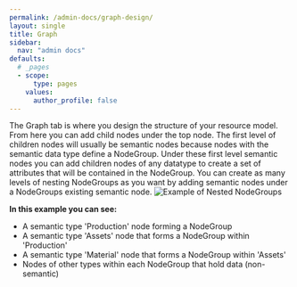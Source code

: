 ```yaml
---
permalink: /admin-docs/graph-design/
layout: single
title: Graph
sidebar:
  nav: "admin docs"
defaults:
  # _pages
  - scope:
      type: pages
    values:
      author_profile: false
---
```

The Graph tab is where you design the structure of your resource model. From here you can add child nodes under the top node. The first level of children nodes will usually be semantic nodes because nodes with the semantic data type define a NodeGroup. Under these first level semantic nodes you can add children nodes of any datatype to create a set of attributes that will be contained in the NodeGroup. You can create as many levels of nesting NodeGroups as you want by adding semantic nodes under a NodeGroups existing semantic node.  ![Example of Nested NodeGroups]({{site.url}}/assets/images/nestedNodegroupsAnnotated.png) 

**In this example you can see:**
- A semantic type 'Production' node forming a NodeGroup
- A semantic type 'Assets' node that forms a NodeGroup within 'Production'
- A semantic type 'Material' node that forms a NodeGroup within 'Assets'
- Nodes of other types within each NodeGroup that hold data (non-semantic)
